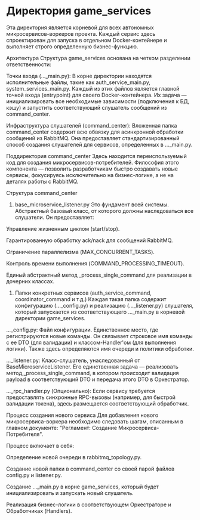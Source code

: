 # Директория game_services

Эта директория является корневой для всех автономных микросервисов-воркеров проекта. Каждый сервис здесь спроектирован для запуска в отдельном Docker-контейнере и выполняет строго определенную бизнес-функцию.

Архитектура
Структура game_services основана на четком разделении ответственности:

Точки входа (..._main.py): В корне директории находятся исполнительные файлы, такие как auth_service_main.py, system_services_main.py. Каждый из этих файлов является главной точкой входа (entrypoint) для своего Docker-контейнера. Их задача — инициализировать все необходимые зависимости (подключения к БД, кэшу) и запустить соответствующий слушатель сообщений из command_center.

Инфраструктура слушателей (command_center): Вложенная папка command_center содержит всю обвязку для асинхронной обработки сообщений из RabbitMQ. Она предоставляет стандартизированный способ создания слушателей для сервисов, определенных в ..._main.py.

Поддиректория command_center
Здесь находится переиспользуемый код для создания микросервисов-потребителей. Философия этого компонента — позволить разработчикам быстро создавать новые сервисы, фокусируясь исключительно на бизнес-логике, а не на деталях работы с RabbitMQ.

Структура command_center

1. base_microservice_listener.py
Это фундамент всей системы. Абстрактный базовый класс, от которого должны наследоваться все слушатели. Он предоставляет:

Управление жизненным циклом (start/stop).

Гарантированную обработку ack/nack для сообщений RabbitMQ.

Ограничение параллелизма (MAX_CONCURRENT_TASKS).

Контроль времени выполнения (COMMAND_PROCESSING_TIMEOUT).

Единый абстрактный метод _process_single_command для реализации в дочерних классах.

1. Папки конкретных сервисов (auth_service_command, coordinator_command и т.д.)
Каждая такая папка содержит конфигурацию (..._config.py) и реализацию (..._listener.py) слушателя, который запускается из соответствующего ..._main.py в корневой директории game_services.

..._config.py: Файл конфигурации. Единственное место, где регистрируются новые команды. Он связывает строковое имя команды с ее DTO (для валидации) и классом-Handler'ом (для выполнения логики). Также здесь определяются имя очереди и политики обработки.

..._listener.py: Класс-слушатель, унаследованный от BaseMicroserviceListener. Его единственная задача — реализовать метод,_process_single_command, в котором происходит валидация payload в соответствующий DTO и передача этого DTO в Оркестратор.

..._rpc_handler.py (Опционально): Если сервису требуется предоставлять синхронные RPC-вызовы (например, для быстрой валидации токена), здесь размещается соответствующий обработчик.

Процесс создания нового сервиса
Для добавления нового микросервиса-воркера необходимо следовать шагам, описанным в главном документе: "Регламент: Создание Микросервиса-Потребителя".

Процесс включает в себя:

Определение новой очереди в rabbitmq_topology.py.

Создание новой папки в command_center со своей парой файлов config.py и listener.py.

Создание ..._main.py в корне game_services, который будет инициализировать и запускать новый слушатель.

Реализация бизнес-логики в соответствующем Оркестраторе и Обработчиках (Handlers).
